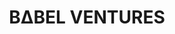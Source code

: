 ---
layout: firm_page
title: "BΔBEL VENTURES"
id: "babel.ventures"
permalink: "/bbelventuresbabel.ventures/"
website: "https://www.babel.ventures"
offices: "San Francisco (United States)"
investment_stages: "Seed, Series A"
portfolio_companies: "Sustainably-minded cleaning products company, Materials and packaging science company, AAPI-owned cleaning innovations lab, Pioneering company in the fish alternatives sector, Forever Labs, GALY, The Wholefoods Refillery, MadeMan, The company uses a small sample from a pig, Nabis, OccamzRazor, Plant-based vaginal wellness products, Quinn, Vegan hazelnut cocoa spread, DNA testing company, A Probiotic drink, Wild Earth, Crossing Minds, The Global Leader in AI Recruitment, Shower system"
portfolio_link: "https://www.babel.ventures/portfolio"
investment_markets: "Consumer biotech, Clean technology, Food technology, Health and Wellness, Cannabis"
founded_year: "2017"
description: "BΔBEL VENTURES is a venture capital firm leading early-stage investments in consumer biotech. They focus on empowering visionary entrepreneurs driving innovation and sustainability. Their portfolio showcases diverse successes, from IPOs to high returns."
linkedin: "https://www.linkedin.com/company/babel.ventures/"
twitter: ""
instagram: "https://instagram.com/babelventures"
team_page: ""
investor_type: "Venture Capital"
crunchbase: ""
pitchbook: ""

# SEO Optimization
meta_title: "BΔBEL VENTURES - VC Firm - projectstartups.com"
meta_description: "BΔBEL VENTURES, BΔBEL VENTURES is a venture capital firm leading early-stage investments in consumer biotech. They focus on empowering visionary entrepreneurs driving..."
meta_keywords: "BΔBEL VENTURES, Consumer biotech, Clean technology, Food technology, Health and Wellness, Cannabis, VC firm, venture capital, startup investor, projectstartups.com"
canonical_url: "https://vc.projectstartups.com/bbelventuresbabel.ventures/"
---